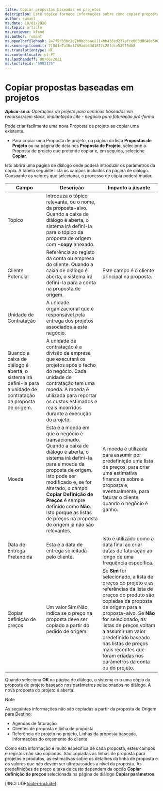 ```yaml
---
title: Copiar propostas baseadas em projetos
description: Este tópico fornece informações sobre como copiar propostas baseadas em projetos no Project Operations.
author: rumant
ms.date: 10/01/2020
ms.topic: article
ms.reviewer: kfend
ms.author: rumant
ms.openlocfilehash: 247f9d33bc2e7b0bcbeae8114bb436ed237efce660d0840e58d536d2a290639e
ms.sourcegitcommit: 7f8d1e7a16af769adb43d1877c28fdce53975db8
ms.translationtype: HT
ms.contentlocale: pt-PT
ms.lasthandoff: 08/06/2021
ms.locfileid: "6992175"
---
```

# <a name="copy-project-based-quotes"></a>Copiar propostas baseadas em projetos

_**Aplica-se a:** Operações do projeto para cenários baseados em recursos/sem stock, implantação Lite - negócio para faturação pró-forma_

Pode criar facilmente uma nova Proposta de projeto ao copiar uma existente. 

- Para copiar uma Proposta de projeto, na página da lista **Propostas de Projeto** ou na página de detalhes **Proposta de Projeto**, selecione a Proposta de projeto que pretende copiar e, em seguida, selecione **Copiar**.

Isto abrirá uma página de diálogo onde poderá introduzir os parâmetros da cópia. A tabela seguinte lista os campos incluídos na página de diálogo. Consoante os valores que selecionar, o processo de cópia poderá mudar.

| **Campo** | **Descrição** | **Impacto a jusante** |
| --- | --- | --- |
| Tópico | Introduza o tópico relevante, ou o nome, da proposta-alvo. Quando a caixa de diálogo é aberta, o sistema irá defini-la para o tópico da proposta de origem com **-copy** anexado. | |
| Cliente Potencial | Referência ao registo da conta ou empresa do cliente. Quando a caixa de diálogo é aberta, o sistema irá defini-la para a conta na proposta de origem. | Este campo é o cliente principal na proposta. |
| Unidade de Contratação | A unidade organizacional que é responsável pela entrega dos projetos associados a este negócio.
Quando a caixa de diálogo é aberta, o sistema irá defini-la para a unidade de contratação da proposta de origem. | A unidade de contratação é a divisão da empresa que executará os projetos após o fecho do negócio. Cada unidade de contratação tem uma moeda. A moeda é utilizada para reportar os custos estimados e reais incorridos durante a execução do projeto. |
| Moeda | Esta é a moeda em que o negócio é transacionado. Quando a caixa de diálogo é aberta, o sistema irá defini-la para a moeda da proposta de origem. Isto pode ser modificado e, se for alterado, o campo **Copiar Definição de Preços** é sempre definido como **Não**. Isto porque as listas de preços na proposta de origem já não são relevantes. | A moeda é utilizada para assumir por predefinição uma lista de preços, para criar uma estimativa financeira sobre a proposta e, eventualmente, para faturar o cliente quando o negócio é ganho. |
| Data de Entrega Pretendida | Esta é a data de entrega solicitada pelo cliente. | Isto é utilizado como a data final ao criar datas de faturação ao longo de uma frequência específica. |
| Copiar definição de preços | Um valor Sim/Não indica se o preço na proposta deve ser copiado a partir do pedido de origem. | Se **Sim** for selecionado, a lista de preços do projeto e as referências da lista de preços do produto são copiadas da proposta de origem para a proposta-alvo. Se **Não** for selecionado, as listas de preços voltam a assumir um valor predefinido baseado nas listas de preços mais recentes que foram criadas nos parâmetros da conta ou do projeto. |

Quando seleciona **OK** na página de diálogo, o sistema cria uma cópia da proposta do projeto baseado nos parâmetros selecionados no diálogo. A nova proposta do projeto é aberta. 

> [!NOTE]
> As seguintes informações não são copiadas a partir da proposta de Origem para Destino:
>
> - Agendas de faturação
> - Clientes de proposta e linha de proposta
> - Referência de projeto no projeto, Linhas da proposta baseada, Informações do orçamento do cliente
>
>Como esta informação é muito específica de cada proposta, estes campos e registos não são copiados. São copiadas as linhas de proposta para projetos e produtos, as estimativas sobre os detalhes da linha de proposta e os valores que não devem ser ultrapassados a nível da proposta. As predefinições de preço e taxa de custo dependem da opção **Copiar definição de preços** selecionada na página de diálogo **Copiar parâmetros**.


[!INCLUDE[footer-include](../includes/footer-banner.md)]